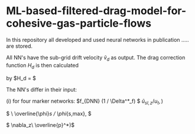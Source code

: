 # ML-based-filtered-drag-model-for-cohesive-gas-particle-flows

In this repository all developed and used neural networks in publication ..... are stored.

All NN's have the sub-grid drift velocity $\tilde{v}_d$ as output. The drag correction function $H_d$ is then calculated

by $H_d  =  $

The NN's differ in their input:

(i) for four marker networks: $f_{DNN} (1 / \Delta^*_f) $
$\tilde{u}_{sl,z} / u_t,)$ 

$ \ \overline{\phi}_s / \phi_{s,max}, $

$  \nabla_z\ \overline{p}^*)$
